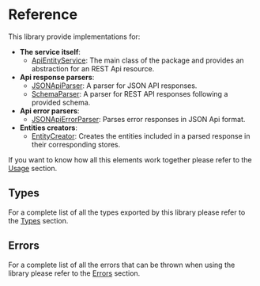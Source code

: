 # Reference

This library provide implementations for:

- __The service itself__:
  - [ApiEntityService](classes/api_entity_service.md): The main class of the package and provides an abstraction for an REST Api resource.
- __Api response parsers__:
  - [JSONApiParser](classes/json_api_parser.md): A parser for JSON API responses.
  - [SchemaParser](classes/schema_parser.md): A parser for REST API responses following a provided schema.
- __Api error parsers__:
  - [JSONApiErrorParser](classes/json_api_error_parser.md): Parses error responses in JSON Api format.
- __Entities creators__:
  - [EntityCreator](classes/entity_creator.md): Creates the entities included in a parsed response in their corresponding stores.

If you want to know how all this elements work together please refer to the [Usage](./usage.md) section.

## Types

For a complete list of all the types exported by this library please refer to the [Types](./types.md) section.

## Errors

For a complete list of all the errors that can be thrown when using the library please refer to the [Errors](./errors.md) section.
